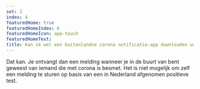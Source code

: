 ```yaml
---
set: 2
index: 4
featuredHome: true
featuredHomeIndex: 6
featuredHomeIcon: app-touch
featuredHomeText: 
title: Kan ik wel een buitenlandse corona notificatie-app downloaden wanneer ik in het buitenland ben waar deze app nog wel operationeel is?
---
```

Dat kan. Je ontvangt dan een melding wanneer je in de buurt van bent geweest van iemand die met corona is besmet. Het is niet mogelijk om zelf een melding te sturen op basis van een in Nederland afgenomen positieve test.
